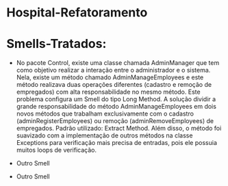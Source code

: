 # Hospital-Refatoramento

# Smells-Tratados:

* No pacote Control, existe uma classe chamada AdminManager que tem como objetivo realizar a interação entre o administrador e o sistema. Nela, existe um método chamado AdminManageEmployees e este método realizava duas operações diferentes (cadastro e remoção de empregados) com alta responsabilidade no mesmo método. Este problema configura um Smell do tipo Long Method. A solução dividir a grande responsabilidade do método AdminManageEmployees em dois novos métodos que trabalham exclusivamente com o cadastro (adminRegisterEmployees) ou remoção (adminRemoveEmployees) de empregados. Padrão utilizado: Extract Method. Além disso, o método foi suavizado com a implementação de outros métodos na classe Exceptions para verificação mais precisa de entradas, pois ele possuia muitos loops de verificação.

* Outro Smell

* Outro Smell
